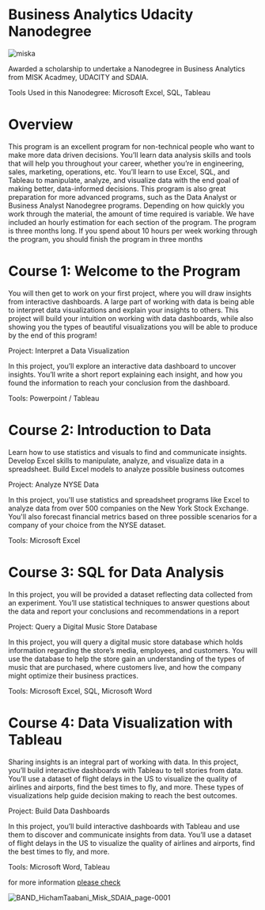 # Business Analytics Udacity Nanodegree
![miska](https://user-images.githubusercontent.com/60016859/151680085-28199458-1e50-43b7-aca8-ff6b258e807b.png)




Awarded a scholarship to undertake a Nanodegree in Business Analytics from MISK Acadmey, UDACITY and SDAIA. 

Tools Used in this Nanodegree: Microsoft Excel, SQL, Tableau 




# Overview
This program is an excellent program for non-technical people who want to make more data driven
decisions. You’ll learn data analysis skills and tools that will help you throughout your career, whether
you’re in engineering, sales, marketing, operations, etc. You’ll learn to use Excel, SQL, and Tableau to
manipulate, analyze, and visualize data with the end goal of making better, data-informed decisions. This
program is also great preparation for more advanced programs, such as the Data Analyst or Business
Analyst Nanodegree programs.
Depending on how quickly you work through the material, the amount of time required is variable. We
have included an hourly estimation for each section of the program. The program is three months long. If
you spend about 10 hours per week working through the program, you should finish the program in three
months







# Course 1: Welcome to the Program
You will then get to work on your first project, where you will draw insights from interactive dashboards.
A large part of working with data is being able to interpret data visualizations and explain your insights to
others. This project will build your intuition on working with data dashboards, while also showing you the
types of beautiful visualizations you will be able to produce by the end of this program!

Project: Interpret a Data Visualization

In this project, you’ll explore an interactive data dashboard to uncover insights. You’ll write a short report explaining each insight, and how you found the information to reach your conclusion from the dashboard.

Tools: Powerpoint / Tableau 


# Course 2: Introduction to Data
Learn how to use statistics and visuals to find and communicate insights. Develop Excel skills to manipulate,
analyze, and visualize data in a spreadsheet. Build Excel models to analyze possible business outcomes

Project: Analyze NYSE Data

In this project, you'll use statistics and spreadsheet programs like Excel to analyze data from over 500 companies on the New York Stock Exchange. You'll also forecast financial metrics based on three possible scenarios for a company of your choice from the NYSE dataset.

Tools: Microsoft Excel




# Course 3: SQL for Data Analysis
In this project, you will be provided a dataset reflecting data collected from an experiment. You’ll use
statistical techniques to answer questions about the data and report your conclusions and
recommendations in a report


Project: Query a Digital Music Store Database

In this project, you will query a digital music store database which holds information regarding the store’s media, employees, and customers. You will use the database to help the store gain an understanding of the types of music that are purchased, where customers live, and how the company might optimize their business practices.

Tools: Microsoft Excel, SQL, Microsoft Word



# Course 4: Data Visualization with Tableau
Sharing insights is an integral part of working with data. In this project, you’ll build interactive
dashboards with Tableau to tell stories from data. You’ll use a dataset of flight delays in the US to
visualize the quality of airlines and airports, find the best times to fly, and more. These types of
visualizations help guide decision making to reach the best outcomes.

Project: Build Data Dashboards

In this project, you’ll build interactive dashboards with Tableau and use them to discover and communicate insights from data. You’ll use a dataset of flight delays in the US to visualize the quality of airlines and airports, find the best times to fly, and more.

Tools: Microsoft Word, Tableau



for more information [please check](https://d20vrrgs8k4bvw.cloudfront.net/documents/en-US/Business+Analytics+Nanodegree+Program+Syllabus+2.0.pdf)


![BAND_HichamTaabani_Misk_SDAIA_page-0001](https://user-images.githubusercontent.com/60016859/151680225-e6e8757d-f7d0-42d1-9fca-d362bfd1aa55.jpg)


